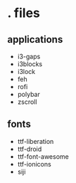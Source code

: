 # . files

## applications
* i3-gaps
* i3blocks
* i3lock
* feh
* rofi 
* polybar
* zscroll

## fonts
* ttf-liberation
* ttf-droid
* ttf-font-awesome
* ttf-ionicons
* siji
